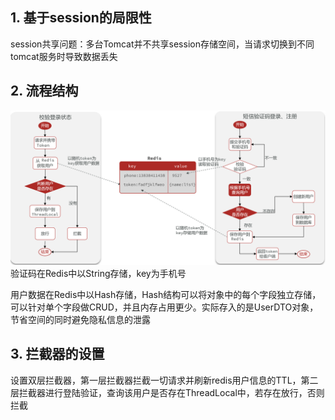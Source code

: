 ## 1. 基于session的局限性
session共享问题：多台Tomcat并不共享session存储空间，当请求切换到不同tomcat服务时导致数据丢失

## 2. 流程结构
![输入图片说明](/imgs/2025-03-31/kQhsEuuuAoex1u7m.png)
验证码在Redis中以String存储，key为手机号

用户数据在Redis中以Hash存储，Hash结构可以将对象中的每个字段独立存储，可以针对单个字段做CRUD，并且内存占用更少。实际存入的是UserDTO对象，节省空间的同时避免隐私信息的泄露

## 3. 拦截器的设置
设置双层拦截器，第一层拦截器拦截一切请求并刷新redis用户信息的TTL，第二层拦截器进行登陆验证，查询该用户是否存在ThreadLocal中，若存在放行，否则拦截
<!--stackedit_data:
eyJoaXN0b3J5IjpbMTc1NDI5NjMwOV19
-->